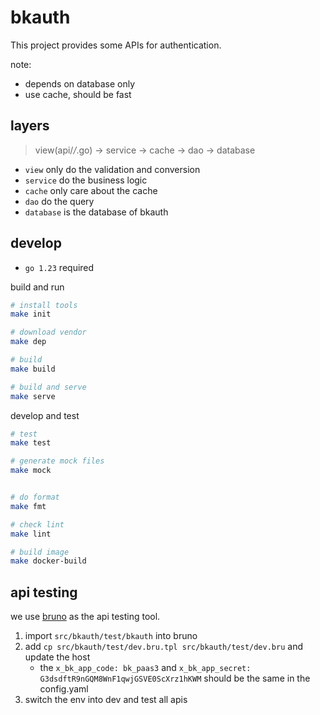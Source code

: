 # bkauth

This project provides some APIs for  authentication.

note:

- depends on database only
- use cache, should be fast

## layers

> view(api/*/*.go) -> service -> cache -> dao -> database

- `view` only do the validation and conversion
- `service` do the business logic
- `cache` only care about the cache
- `dao` do the query
- `database` is the database of bkauth

## develop

- `go 1.23` required

build and run

```bash
# install tools
make init

# download vendor
make dep

# build
make build

# build and serve
make serve

```

develop and test

```bash
# test
make test

# generate mock files
make mock


# do format
make fmt

# check lint
make lint

# build image
make docker-build
```

## api testing

we use [bruno](https://www.usebruno.com/) as the api testing tool.

1. import `src/bkauth/test/bkauth` into bruno
2. add `cp src/bkauth/test/dev.bru.tpl src/bkauth/test/dev.bru` and update the host
    - the `x_bk_app_code: bk_paas3` and `x_bk_app_secret: G3dsdftR9nGQM8WnF1qwjGSVE0ScXrz1hKWM` should be the same in the config.yaml
3. switch the env into dev and test all apis
